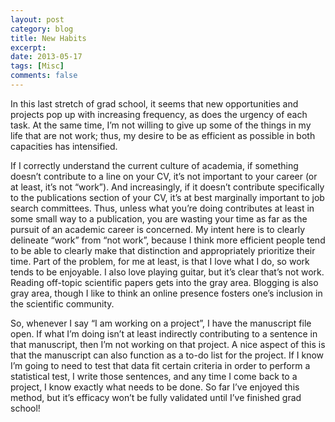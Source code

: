 ```yaml
---
layout: post
category: blog
title: New Habits
excerpt:
date: 2013-05-17
tags: [Misc]
comments: false
---
```

In this last stretch of grad school, it seems that new opportunities and projects pop up with increasing frequency, as does the urgency of each task. At the same time, I’m not willing to give up some of the things in my life that are not work; thus, my desire to be as efficient as possible in both capacities has intensified.

If I correctly understand the current culture of academia, if something doesn’t contribute to a line on your CV, it’s not important to your career (or at least, it’s not “work”). And increasingly, if it doesn’t contribute specifically to the publications section of your CV, it’s at best marginally important to job search committees. Thus, unless what you’re doing contributes at least in some small way to a publication, you are wasting your time as far as the pursuit of an academic career is concerned. My intent here is to clearly delineate “work” from “not work”, because I think more efficient people tend to be able to clearly make that distinction and appropriately prioritize their time. Part of the problem, for me at least, is that I love what I do, so work tends to be enjoyable. I also love playing guitar, but it’s clear that’s not work. Reading off-topic scientific papers gets into the gray area. Blogging is also gray area, though I like to think an online presence fosters one’s inclusion in the scientific community.

So, whenever I say “I am working on a project”, I have the manuscript file open. If what I’m doing isn’t at least indirectly contributing to a sentence in that manuscript, then I’m not working on that project. A nice aspect of this is that the manuscript can also function as a to-do list for the project. If I know I’m going to need to test that data fit certain criteria in order to perform a statistical test, I write those sentences, and any time I come back to a project, I know exactly what needs to be done. So far I’ve enjoyed this method, but it’s efficacy won’t be fully validated until I’ve finished grad school!
